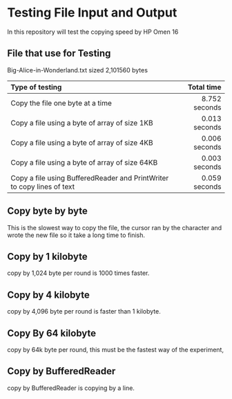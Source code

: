 # Testing File Input and Output
In this repository will test the copying speed by HP Omen 16

## File that use for Testing
Big-Alice-in-Wonderland.txt sized 2,101560 bytes

| Type of testing | Total time |
|:----------------|-----------:|
|Copy the file one byte at a time|8.752 seconds|
|Copy a file using a byte of array of size 1KB|0.013 seconds|
|Copy a file using a byte of array of size 4KB|0.006 seconds|
|Copy a file using a byte of array of size 64KB|0.003 seconds|
|Copy a file using BufferedReader and PrintWriter to copy lines of text|0.059 seconds|

## Copy byte by byte
This  is the slowest way to copy the file, the cursor ran by the character and wrote the new file so it take a long time to finish.
## Copy by 1 kilobyte
copy by 1,024 byte per round is 1000 times faster.
## Copy by 4 kilobyte
copy by 4,096 byte per round is faster than 1 kilobyte.
## Copy By 64 kilobyte
copy by 64k byte per round, this must be the fastest way of the experiment,
## Copy by BufferedReader
copy by BufferedReader is copying by a line.
